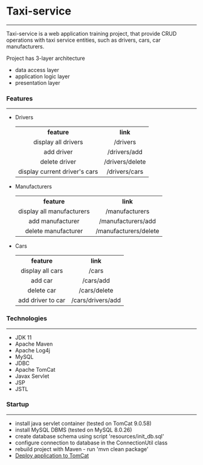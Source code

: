 # Taxi-service
***
Taxi-service is a web application training project, that provide CRUD operations with
taxi service entities,
such as drivers, cars, car manufacturers.

Project has 3-layer architecture
- data access layer
- application logic layer
- presentation layer
### Features
***
* Drivers
    
     <table style="border: none" align="center">
        <tr>
            <th align="center">feature</th>
            <th align="center">link</th>
        </tr>
        <tr>
            <td align="center">display all drivers</td>
            <td align="center">/drivers</td>
        </tr>
        <tr>
            <td align="center">add driver</td>
            <td align="center">/drivers/add</td>
        </tr>
        <tr>
            <td align="center">delete driver</td>
            <td align="center">/drivers/delete</td>
        </tr>
        <tr>
            <td align="center">display current driver's cars</td>
            <td align="center">/drivers/cars</td>
        </tr>
    </table>

* Manufacturers

     <table style="border: none" align="center">
        <tr>
            <th align="center">feature</th>
            <th align="center">link</th>
        </tr>
        <tr>
            <td align="center">display all manufacturers</td>
            <td align="center">/manufacturers</td>
        </tr>
        <tr>
            <td align="center">add manufacturer</td>
            <td align="center">/manufacturers/add</td>
        </tr>
        <tr>
            <td align="center">delete manufacturer</td>
            <td align="center">/manufacturers/delete</td>
        </tr>
    </table>

* Cars

     <table style="border: none" align="center">
        <tr>
            <th align="center">feature</th>
            <th align="center">link</th>
        </tr>
        <tr>
            <td align="center">display all cars</td>
            <td align="center">/cars</td>
        </tr>
        <tr>
            <td align="center">add car</td>
            <td align="center">/cars/add</td>
        </tr>
        <tr>
            <td align="center">delete car</td>
            <td align="center">/cars/delete</td>
        </tr>
        <tr>
            <td align="center">add driver to car</td>
            <td align="center">/cars/drivers/add</td>
        </tr>
    </table>


### Technologies
***
* JDK 11
* Apache Maven
* Apache Log4j
* MySQL
* JDBC
* Apache TomCat
* Javax Servlet
* JSP
* JSTL

### Startup
***
* install java servlet container (tested on TomCat 9.0.58)
* install MySQL DBMS (tested on MySQL 8.0.26) 
* create database schema using script 'resources/init_db.sql'
* configure connection to database in the ConnectionUtil class 
* rebuild project with Maven - run 'mvn clean package'
* [Deploy application to TomCat](https://www.baeldung.com/tomcat-deploy-war)

